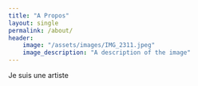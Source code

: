 ```yaml
---
title: "A Propos"
layout: single
permalink: /about/
header:
    image: "/assets/images/IMG_2311.jpeg"
    image_description: "A description of the image"
---
```

Je suis une artiste